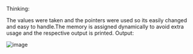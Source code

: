 Thinking:

The values were taken and the pointers were used so its easily changed and easy to handle.The memory is assigned dynamically to avoid extra usage and the respective output is printed.
Output:

![image](https://github.com/user-attachments/assets/c8b1d2bb-bcc1-49d7-bf58-14f2619a5e44)
